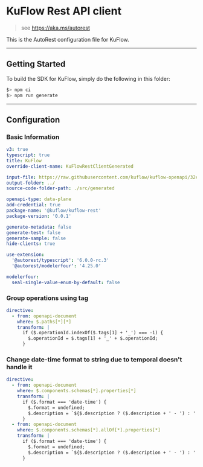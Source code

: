 # KuFlow Rest API client

> see https://aka.ms/autorest

This is the AutoRest configuration file for KuFlow.

---

## Getting Started

To build the SDK for KuFlow, simply do the following in this folder:

```bash
$> npm ci
$> npm run generate
```

---

## Configuration

### Basic Information

```yaml
v3: true
typescript: true
title: KuFlow
override-client-name: KuFlowRestClientGenerated

input-file: https://raw.githubusercontent.com/kuflow/kuflow-openapi/32eb79e55fdcbfef34bec3650ea3e47dd7e896ae/specs/api.kuflow.com/v2022-10-08/openapi.yaml
output-folder: ../
source-code-folder-path: ./src/generated

openapi-type: data-plane
add-credential: true
package-name: '@kuflow/kuflow-rest'
package-version: '0.0.1'

generate-metadata: false
generate-test: false
generate-sample: false
hide-clients: true

use-extension:
  '@autorest/typescript': '6.0.0-rc.3'
  '@autorest/modelerfour': '4.25.0'

modelerfour:
  seal-single-value-enum-by-default: false
```

### Group operations using tag

```yaml
directive:
  - from: openapi-document
    where: $.paths[*][*]
    transform: |
      if ($.operationId.indexOf($.tags[1] + '_') === -1) {
        $.operationId = $.tags[1] + '_' + $.operationId;
      }
```

### Change date-time format to string due to temporal doesn't handle it

```yaml
directive:
  - from: openapi-document
    where: $.components.schemas[*].properties[*]
    transform: |
      if ($.format === 'date-time') {
        $.format = undefined;
        $.description = `${$.description ? ($.description + ' - ') : ''}date-time notation as defined by RFC 3339, section 5.6, for example, 2017-07-21T17:32:28Z`;
      }
  - from: openapi-document
    where: $.components.schemas[*].allOf[*].properties[*]
    transform: |
      if ($.format === 'date-time') {
        $.format = undefined;
        $.description = `${$.description ? ($.description + ' - ') : ''}date-time notation as defined by RFC 3339, section 5.6, for example, 2017-07-21T17:32:28Z`;
      }
```
